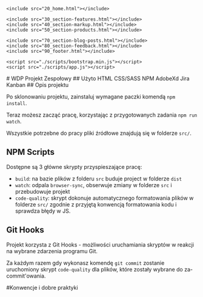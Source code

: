 <!DOCTYPE html>
<html lang="en">
  <head>
    <meta charset="UTF-8" />
    <meta name="viewport" content="width=device-width, initial-scale=1.0" />
    <meta http-equiv="X-UA-Compatible" content="ie=edge" />
    <title>Furnitures shop</title>
    <link rel="stylesheet" href="./sass/style.scss" />
  </head>

  <body>
    <include src="10_header.html"></include>

    <include src="20_home.html"></include>

    <include src="30_section-features.html"></include>
    <include src="40_section-markup.html"></include>
    <include src="50_section-products.html"></include>

    <include src="70_section-blog-posts.html"></include>
    <include src="80_section-feedback.html"></include>
    <include src="90_footer.html"></include>

    <script src="./scripts/bootstrap.min.js"></script>
    <script src="./scripts/app.js"></script>

  </body>
</html>
# WDP Projekt Zespołowy
## Użyto
HTML CSS/SASS NPM AdobeXd  Jira Kanban 
## Opis projektu

Po sklonowaniu projektu, zainstaluj wymagane paczki komendą `npm install`.

Teraz możesz zacząć pracę, korzystając z przygotowanych zadania `npm run watch`.

Wszystkie potrzebne do pracy pliki źródłowe znajdują się w folderze `src/`.

## NPM Scripts

Dostępne są 3 główne skrypty przyspieszające pracę:

- `build`: na bazie plików z folderu `src` buduje project w folderze `dist`
- `watch`: odpala `browser-sync`, obserwuje zmiany w folderze `src` i przebudowuje projekt
- `code-quality`: skrypt dokonuje automatycznego formatowania plików w folderze `src/`
  zgodnie z przyjętą konwencją formatowania kodu i sprawdza błędy w JS.

## Git Hooks

Projekt korzysta z Git Hooks - możliwości uruchamiania skryptów w reakcji na wybrane zdarzenia programu Git.

Za każdym razem gdy wykonasz komendę `git commit` zostanie uruchomiony skrypt `code-quality`
dla plików, które zostały wybrane do za-commit'owania.

#Konwencje i dobre praktyki
